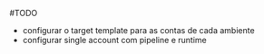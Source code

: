 #TODO
- configurar o target template para as contas de cada ambiente
- configurar single account com pipeline e runtime